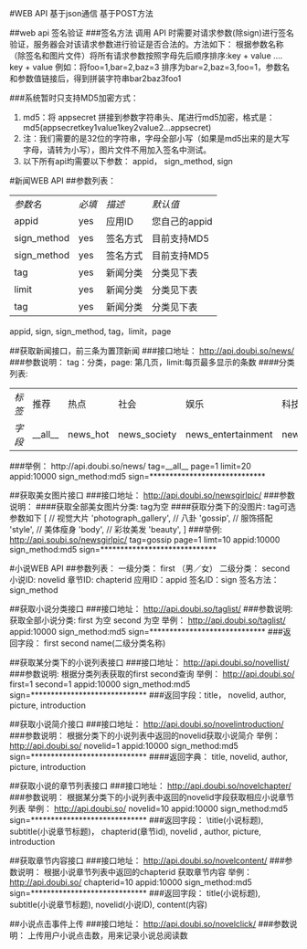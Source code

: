 #WEB API
基于json通信
基于POST方法

##web api 签名验证
###签名方法
调用 API 时需要对请求参数(除sign)进行签名验证，服务器会对该请求参数进行验证是否合法的。方法如下：
根据参数名称（除签名和图片文件）将所有请求参数按照字母先后顺序排序:key + value .... key + value
例如：将foo=1,bar=2,baz=3 排序为bar=2,baz=3,foo=1，参数名和参数值链接后，得到拼装字符串bar2baz3foo1

###系统暂时只支持MD5加密方式：
1. md5：将 appsecret 拼接到参数字符串头、尾进行md5加密，格式是：md5(appsecretkey1value1key2value2...appsecret)
2. 注：我们需要的是32位的字符串，字母全部小写（如果是md5出来的是大写字母，请转为小写），图片文件不用加入签名中测试。
3. 以下所有api均需要以下参数： appid， sign_method, sign

#新闻WEB API
##参数列表：
<table>
<tbody>
<tr><td><em>参数名</em></td><td><em>必填</em></td><td><em>描述</em></td><td><em>默认值</em></td></tr>
<tr><td>appid</td><td>yes</td><td>应用ID</td><td>您自己的appid</td></tr>
<tr><td>sign_method</td><td>yes</td><td>签名方式</td><td>目前支持MD5</td></tr>
<tr><td>sign_method</td><td>yes</td><td>签名方式</td><td>目前支持MD5</td></tr>
<tr><td>tag</td><td>yes</td><td>新闻分类</td><td>分类见下表</td></tr>
<tr><td>limit</td><td>yes</td><td>新闻分类</td><td>分类见下表</td></tr>
<tr><td>tag</td><td>yes</td><td>新闻分类</td><td>分类见下表</td></tr>
</tbody>
</table>
    appid, sign, sign_method, tag，limit，page

##获取新闻接口，前三条为置顶新闻
###接口地址： http://api.doubi.so/news/
###参数说明：
    tag：分类，page: 第几页，limit:每页最多显示的条数
####分类列表:
<table>
<tbody>
<tr><td><em>标签</em></td><td>推荐</td><td>热点</td><td>社会</td><td>娱乐</td><td>科技</td><td>汽车</td><td>时尚</td></tr>
<tr><td><em>字段</em></td><td>__all__</td><td>news_hot</td><td>news_society</td><td>news_entertainment</td><td>news_tech</td><td>news_car</td><td>news_fashion</td></tr>
</tbody>
</table>
###举例：
    http://api.doubi.so/news/
    tag=__all__
    page=1
    limit=20
    appid:10000
    sign_method:md5
    sign=*****************************


##获取美女图片接口
###接口地址： http://api.doubi.so/newsgirlpic/
###参数说明：
####获取全部美女图片分类: tag为空
####获取分类下的没图片: tag可选参数如下
    [
    // 视觉大片
    'photograph_gallery',
    // 八卦
    'gossip',
    // 服饰搭配
    'style',
    // 美体瘦身
    'body',
    // 彩妆美发
    'beauty',
    ]
###举例:
    http://api.soubi.so/newsgirlpic/
    tag=gossip
    page=1
    limt=10
    appid:10000
    sign_method:md5
    sign=*****************************



#小说WEB API
##参数列表：
    一级分类： first （男／女）
    二级分类： second
    小说ID: novelid
    章节ID: chapterid
    应用ID：appid
    签名ID：sign
    签名方法：sign_method

##获取小说分类接口
###接口地址： http://api.doubi.so/taglist/
###参数说明:
    获取全部小说分类: first 为空 second 为空 
    举例： 
    http://api.doubi.so/taglist/
appid:10000
sign_method:md5
sign=*****************************
###返回字段： 
first  second  name(二级分类名称)

##获取某分类下的小说列表接口
###接口地址： http://api.doubi.so/novellist/ 
###参数说明:
    根据分类列表获取的first  second查询
    举例：
    http://api.doubi.so/
    first=1
    second=1
    appid:10000
    sign_method:md5
    sign=*****************************
###返回字段：title， novelid, author, picture, introduction

##获取小说简介接口
###接口地址： http://api.doubi.so/novelintroduction/
###参数说明：
    根据分类下的小说列表中返回的novelid获取小说简介
    举例： 
    http://api.doubi.so/
    novelid=1
    appid:10000
    sign_method:md5
    sign=*****************************
####返回字典： 
    title, novelid, author, picture, introduction

##获取小说的章节列表接口
###接口地址： 
    http://api.doubi.so/novelchapter/
###参数说明：
    根据某分类下的小说列表中返回的novelid字段获取相应小说章节列表
    举例：
    http://api.doubi.so/
    novelid=10
    appid:10000
    sign_method:md5
    sign=*****************************
###返回字段：
    \title(小说标题), subtitle(小说章节标题)， chapterid(章节id), novelid , author, picture, introduction

##获取章节内容接口
###接口地址： 
    http://api.doubi.so/novelcontent/
###参数说明：
    根据小说章节列表中返回的chapterid 获取章节内容
    举例： 
    http://api.doubi.so/
    chapterid=10
    appid:10000
    sign_method:md5
    sign=*****************************
###返回字段：
title(小说标题), subtitle(小说章节标题), novelid(小说ID), content(内容)

##小说点击事件上传
###接口地址：
    http://api.doubi.so/novelclick/
###参数说明：
    上传用户小说点击数，用来记录小说总阅读数
